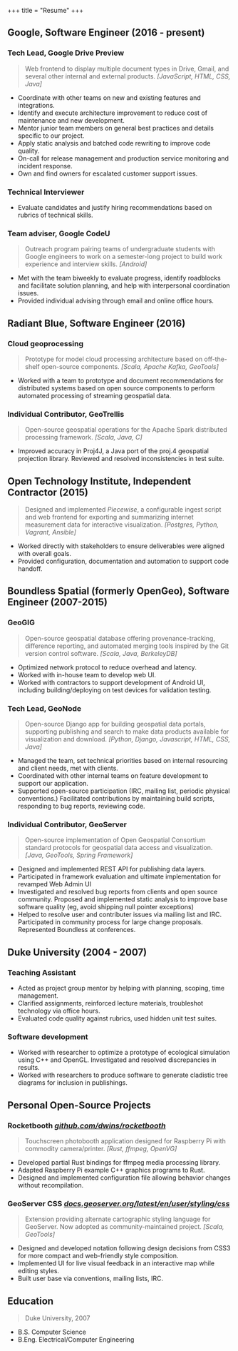 +++
title = "Resume"
+++
## Google, Software Engineer (2016 - present)

### Tech Lead, Google Drive Preview

> Web frontend to display multiple document types in Drive, Gmail, and several other internal and external products.
*[JavaScript, HTML, CSS, Java]*

- Coordinate with other teams on new and existing features and integrations.
- Identify and execute architecture improvement to reduce cost of maintenance and new development.
- Mentor junior team members on general best practices and details specific to our project.
- Apply static analysis and batched code rewriting to improve code quality.
- On-call for release management and production service monitoring and incident response.
- Own and find owners for escalated customer support issues.

### Technical Interviewer

- Evaluate candidates and justify hiring recommendations based on rubrics of technical skills.

### Team adviser, Google CodeU

> Outreach program pairing teams of undergraduate students with Google engineers to work on a semester-long project to build work experience and interview skills. *[Android]*

- Met with the team biweekly to evaluate progress, identify roadblocks and facilitate solution planning, and help with interpersonal coordination issues.
- Provided individual advising through email and online office hours.

## Radiant Blue, Software Engineer (2016)

### Cloud geoprocessing

> Prototype for model cloud processing architecture based on off-the-shelf open-source components.
*[Scala, Apache Kafka, GeoTools]*

- Worked with a team to prototype and document recommendations for distributed systems based on open source components to perform automated processing of streaming geospatial data.

### Individual Contributor, GeoTrellis

> Open-source geospatial operations for the Apache Spark distributed processing framework.
*[Scala, Java, C]*

- Improved accuracy in Proj4J, a Java port of the proj.4 geospatial projection library.  Reviewed and resolved inconsistencies in test suite.

## Open Technology Institute, Independent Contractor (2015)

> Designed and implemented *Piecewise*, a configurable ingest script and web frontend for exporting and summarizing internet measurement data for interactive visualization.
*[Postgres, Python, Vagrant, Ansible]*

- Worked directly with stakeholders to ensure deliverables were aligned with overall goals.
- Provided configuration, documentation and automation to support code handoff.

## Boundless Spatial (formerly OpenGeo), Software Engineer (2007-2015)

### GeoGIG

> Open-source geospatial database offering provenance-tracking, difference reporting, and automated merging tools inspired by the Git version control software.
*[Scala, Java, BerkeleyDB]*

- Optimized network protocol to reduce overhead and latency.
- Worked with in-house team to develop web UI.
- Worked with contractors to support development of Android UI, including building/deploying on test devices for validation testing.

### Tech Lead, GeoNode

> Open-source Django app for building geospatial data portals, supporting publishing and search to make data products available for visualization and download.
*[Python, Django, Javascript, HTML, CSS, Java]*

- Managed the team, set technical priorities based on internal resourcing and client needs, met with clients.
- Coordinated with other internal teams on feature development to support our application.
- Supported open-source participation (IRC, mailing list, periodic physical conventions.)
Facilitated contributions by maintaining build scripts, responding to bug reports, reviewing code.

### Individual Contributor, GeoServer

> Open-source implementation of Open Geospatial Consortium standard protocols for geospatial data access and visualization.
*[Java, GeoTools, Spring Framework]*

- Designed and implemented REST API for publishing data layers.
- Participated in framework evaluation and ultimate implementation for revamped Web Admin UI
- Investigated and resolved bug reports from clients and open source community.
  Proposed and implemented static analysis to improve base software quality (eg, avoid shipping null pointer exceptions)
- Helped to resolve user and contributer issues via mailing list and IRC. Participated in community process for large change proposals.  Represented Boundless at conferences.

## Duke University (2004 - 2007)

### Teaching Assistant

- Acted as project group mentor by helping with planning, scoping, time management.
- Clarified assignments, reinforced lecture materials, troubleshot technology via office hours.
- Evaluated code quality against rubrics, used hidden unit test suites.

### Software development

- Worked with researcher to optimize a prototype of ecological simulation using C++ and OpenGL. Investigated and resolved discrepancies in results.
- Worked with researchers to produce software to generate cladistic tree diagrams for inclusion in publishings.

## Personal Open-Source Projects

### Rocketbooth *[github.com/dwins/rocketbooth](http://github.com/dwins/rocketbooth)*

> Touchscreen photobooth application designed for Raspberry Pi with commodity camera/printer. *[Rust, ffmpeg, OpenVG]*

- Developed partial Rust bindings for ffmpeg media processing library.
- Adapted Raspberry Pi example C++ graphics programs to Rust.
- Designed and implemented configuration file allowing behavior changes without recompilation.

### GeoServer CSS *[docs.geoserver.org/latest/en/user/styling/css](https://docs.geoserver.org/latest/en/user/styling/css)*

> Extension providing alternate cartographic styling language for GeoServer.  Now adopted as community-maintained project. *[Scala, GeoTools]*

- Designed and developed notation following design decisions from CSS3 for more compact and web-friendly style composition.
- Implemented UI for live visual feedback in an interactive map while editing styles.
- Built user base via conventions, mailing lists, IRC.

## Education

> Duke University, 2007

- B.S. Computer Science
- B.Eng. Electrical/Computer Engineering